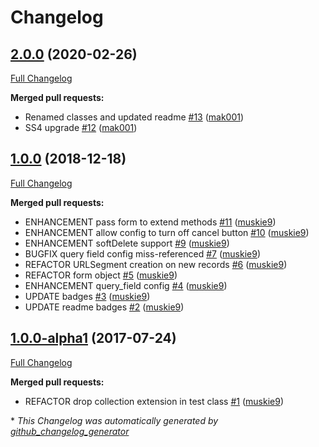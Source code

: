 # Changelog

## [2.0.0](https://github.com/dynamic/silverstripe-manageable-dataobject/tree/2.0.0) (2020-02-26)

[Full Changelog](https://github.com/dynamic/silverstripe-manageable-dataobject/compare/1.0.0...2.0.0)

**Merged pull requests:**

- Renamed classes and updated readme [\#13](https://github.com/dynamic/silverstripe-manageable-dataobject/pull/13) ([mak001](https://github.com/mak001))
- SS4 upgrade [\#12](https://github.com/dynamic/silverstripe-manageable-dataobject/pull/12) ([mak001](https://github.com/mak001))

## [1.0.0](https://github.com/dynamic/silverstripe-manageable-dataobject/tree/1.0.0) (2018-12-18)

[Full Changelog](https://github.com/dynamic/silverstripe-manageable-dataobject/compare/1.0.0-alpha1...1.0.0)

**Merged pull requests:**

- ENHANCEMENT pass form to extend methods [\#11](https://github.com/dynamic/silverstripe-manageable-dataobject/pull/11) ([muskie9](https://github.com/muskie9))
- ENHANCEMENT allow config to turn off cancel button [\#10](https://github.com/dynamic/silverstripe-manageable-dataobject/pull/10) ([muskie9](https://github.com/muskie9))
- ENHANCEMENT softDelete support [\#9](https://github.com/dynamic/silverstripe-manageable-dataobject/pull/9) ([muskie9](https://github.com/muskie9))
- BUGFIX query field config miss-referenced [\#7](https://github.com/dynamic/silverstripe-manageable-dataobject/pull/7) ([muskie9](https://github.com/muskie9))
- REFACTOR URLSegment creation on new records [\#6](https://github.com/dynamic/silverstripe-manageable-dataobject/pull/6) ([muskie9](https://github.com/muskie9))
- REFACTOR form object [\#5](https://github.com/dynamic/silverstripe-manageable-dataobject/pull/5) ([muskie9](https://github.com/muskie9))
- ENHANCEMENT query\_field config [\#4](https://github.com/dynamic/silverstripe-manageable-dataobject/pull/4) ([muskie9](https://github.com/muskie9))
- UPDATE badges [\#3](https://github.com/dynamic/silverstripe-manageable-dataobject/pull/3) ([muskie9](https://github.com/muskie9))
- UPDATE readme badges [\#2](https://github.com/dynamic/silverstripe-manageable-dataobject/pull/2) ([muskie9](https://github.com/muskie9))

## [1.0.0-alpha1](https://github.com/dynamic/silverstripe-manageable-dataobject/tree/1.0.0-alpha1) (2017-07-24)

[Full Changelog](https://github.com/dynamic/silverstripe-manageable-dataobject/compare/0324ad7cd3d44b431f60ddbe4fd4a8a5d5f8d27c...1.0.0-alpha1)

**Merged pull requests:**

- REFACTOR drop collection extension in test class [\#1](https://github.com/dynamic/silverstripe-manageable-dataobject/pull/1) ([muskie9](https://github.com/muskie9))



\* *This Changelog was automatically generated by [github_changelog_generator](https://github.com/github-changelog-generator/github-changelog-generator)*

